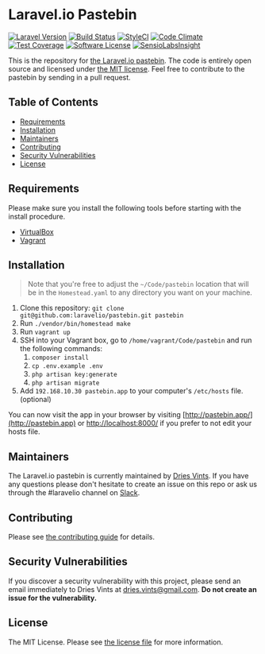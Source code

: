# Laravel.io Pastebin

[![Laravel Version](https://shield.with.social/cc/github/laravelio/pastebin/master.svg?style=flat-square)](https://packagist.org/packages/laravel/framework)
[![Build Status](https://travis-ci.org/laravelio/pastebin.svg?branch=master)](https://travis-ci.org/laravelio/pastebin)
[![StyleCI](https://styleci.io/repos/80994622/shield?branch=master)](https://styleci.io/repos/80994622)
[![Code Climate](https://lima.codeclimate.com/github/laravelio/pastebin/badges/gpa.svg)](https://lima.codeclimate.com/github/laravelio/pastebin)
[![Test Coverage](https://lima.codeclimate.com/github/laravelio/pastebin/badges/coverage.svg)](https://lima.codeclimate.com/github/laravelio/pastebin/coverage)
[![Software License](https://img.shields.io/badge/license-MIT-brightgreen.svg?style=flat-square)](license.txt)
[![SensioLabsInsight](https://insight.sensiolabs.com/projects/6c1df3e8-3e43-40c4-be31-65dfd9a2030b/mini.png)](https://insight.sensiolabs.com/projects/6c1df3e8-3e43-40c4-be31-65dfd9a2030b)

This is the repository for [the Laravel.io pastebin](https://paste.laravel.io). The code is entirely open source and licensed under [the MIT license](license.txt). Feel free to contribute to the pastebin by sending in a pull request.

## Table of Contents

- [Requirements](#requirements)
- [Installation](#installation)
- [Maintainers](#maintainers)
- [Contributing](#contributing)
- [Security Vulnerabilities](#security-vulnerabilities)
- [License](#license)

## Requirements

Please make sure you install the following tools before starting with the install procedure.

- [VirtualBox](https://www.virtualbox.org/)
- [Vagrant](https://www.vagrantup.com/)

## Installation

> Note that you're free to adjust the `~/Code/pastebin` location that will be in the `Homestead.yaml` to any directory you want on your machine.

1. Clone this repository: `git clone git@github.com:laravelio/pastebin.git pastebin`
2. Run `./vendor/bin/homestead make`
3. Run `vagrant up`
4. SSH into your Vagrant box, go to `/home/vagrant/Code/pastebin` and run the following commands:
    1. `composer install`
    2. `cp .env.example .env`
    3. `php artisan key:generate`
    4. `php artisan migrate`
5. Add `192.168.10.30 pastebin.app` to your computer's `/etc/hosts` file. (optional)

You can now visit the app in your browser by visiting [http://pastebin.app/](http://pastebin.app) or [http://localhost:8000/](http://localhost:8000) if you prefer to not edit your hosts file.

## Maintainers

The Laravel.io pastebin is currently maintained by [Dries Vints](https://github.com/driesvints). If you have any questions please don't hesitate to create an issue on this repo or ask us through the #laravelio channel on [Slack](https://larachat.slack.com).

## Contributing

Please see [the contributing guide](contributing.md) for details.

## Security Vulnerabilities

If you discover a security vulnerability with this project, please send an email immediately to Dries Vints at [dries.vints@gmail.com](mailto:dries.vints@gmail.com). **Do not create an issue for the vulnerability.**

## License

The MIT License. Please see [the license file](license.txt) for more information.
